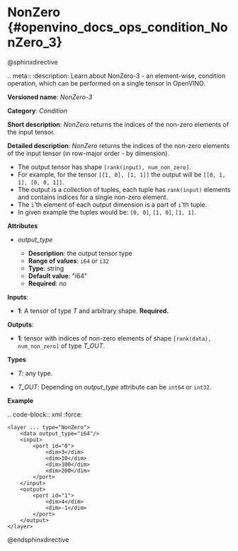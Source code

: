# NonZero {#openvino_docs_ops_condition_NonZero_3}

@sphinxdirective

.. meta::
  :description: Learn about NonZero-3 - an element-wise, condition operation, which 
                can be performed on a single tensor in OpenVINO.

**Versioned name**: *NonZero-3*

**Category**: *Condition*

**Short description**: *NonZero* returns the indices of the non-zero elements of the input tensor.

**Detailed description**: *NonZero* returns the indices of the non-zero elements of the input tensor (in row-major order - by dimension).

* The output tensor has shape ``[rank(input), num_non_zero]``.
* For example, for the tensor ``[[1, 0], [1, 1]]`` the output will be ``[[0, 1, 1], [0, 0, 1]]``.
* The output is a collection of tuples, each tuple has ``rank(input)`` elements and contains indices for a single non-zero element.
* The ``i``'th element of each output dimension is a part of ``i``'th tuple.
* In given example the tuples would be: ``[0, 0]``, ``[1, 0]``, ``[1, 1]``.

**Attributes**

* *output_type*

  * **Description**: the output tensor type
  * **Range of values**: ``i64`` or ``i32``
  * **Type**: string
  * **Default value**: "i64"
  * **Required**: *no*

**Inputs**:

*   **1**: A tensor of type *T* and arbitrary shape. **Required.**

**Outputs**:

*   **1**: tensor with indices of non-zero elements of shape ``[rank(data), num_non_zero]`` of type *T_OUT*.

**Types**

* *T*: any type.

* *T_OUT*: Depending on *output_type* attribute can be ``int64`` or ``int32``.

**Example**

.. code-block:: xml
   :force:

    <layer ... type="NonZero">
        <data output_type="i64"/>
        <input>
            <port id="0">
                <dim>3</dim>
                <dim>10</dim>
                <dim>100</dim>
                <dim>200</dim>
            </port>
        </input>
        <output>
            <port id="1">
                <dim>4</dim>
                <dim>-1</dim>
            </port>
        </output>
    </layer>


@endsphinxdirective
